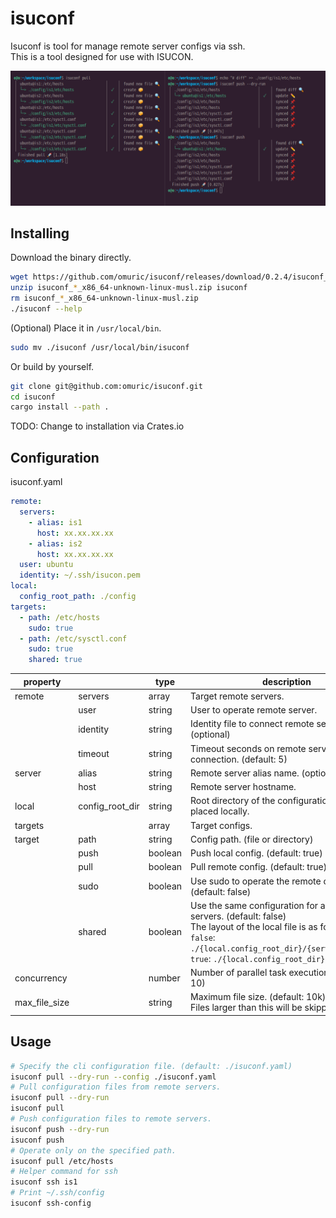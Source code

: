 # isuconf

Isuconf is tool for manage remote server configs via ssh.  
This is a tool designed for use with ISUCON.

![](.img/screenshot.png)

## Installing

Download the binary directly.

```bash
wget https://github.com/omuric/isuconf/releases/download/0.2.4/isuconf_0.2.4_x86_64-unknown-linux-musl.zip
unzip isuconf_*_x86_64-unknown-linux-musl.zip isuconf
rm isuconf_*_x86_64-unknown-linux-musl.zip
./isuconf --help
```

(Optional) Place it in `/usr/local/bin`.

```bash
sudo mv ./isuconf /usr/local/bin/isuconf
```

Or build by yourself.

```bash
git clone git@github.com:omuric/isuconf.git
cd isuconf
cargo install --path .
```

TODO: Change to installation via Crates.io

## Configuration

isuconf.yaml

```yml
remote:
  servers:
    - alias: is1
      host: xx.xx.xx.xx
    - alias: is2
      host: xx.xx.xx.xx
  user: ubuntu
  identity: ~/.ssh/isucon.pem
local:
  config_root_path: ./config
targets:
  - path: /etc/hosts
    sudo: true
  - path: /etc/sysctl.conf
    sudo: true
    shared: true

```

| property      |                 | type    | description                                                                                                                                                                                                                  | 
|---------------|-----------------|---------|------------------------------------------------------------------------------------------------------------------------------------------------------------------------------------------------------------------------------| 
| remote        | servers         | array   | Target remote servers.                                                                                                                                                                                                       | 
|               | user            | string  | User to operate remote server.                                                                                                                                                                                               | 
|               | identity        | string  | Identity file to connect remote server.  (optional)                                                                                                                                                                          | 
|               | timeout         | string  | Timeout seconds on remote server connection. (default: 5)                                                                                                                                                                    | 
| server        | alias           | string  | Remote server alias name. (optional)                                                                                                                                                                                         | 
|               | host            | string  | Remote server hostname.                                                                                                                                                                                                      | 
| local         | config_root_dir | string  | Root directory of the configuration to be placed locally.                                                                                                                                                                    | 
| targets       |                 | array   | Target configs.                                                                                                                                                                                                              | 
| target        | path            | string  | Config path. (file or directory)                                                                                                                                                                                             | 
|               | push            | boolean | Push local config. (default: true)                                                                                                                                                                                           |
|               | pull            | boolean | Pull remote config. (default: true)                                                                                                                                                                                          | 
|               | sudo            | boolean | Use sudo to operate the remote configuration. (default: false)                                                                                                                                                               | 
|               | shared          | boolean | Use the same configuration for all remote servers. (default: false)<br>The layout of the local file is as follows.<br>`false`: `./{local.config_root_dir}/{server}/{config}`<br>`true`: `./{local.config_root_dir}/{config}` | 
| concurrency   |                 | number  | Number of parallel task executions. (default: 10)                                                                                                                                                                            | 
| max_file_size |                 | string  | Maximum file size. (default: 10k)<br>Files larger than this will be skipped.                                                                                                                                                 | 

## Usage

```bash
# Specify the cli configuration file. (default: ./isuconf.yaml)
isuconf pull --dry-run --config ./isuconf.yaml
# Pull configuration files from remote servers.
isuconf pull --dry-run
isuconf pull
# Push configuration files to remote servers.
isuconf push --dry-run
isuconf push
# Operate only on the specified path.
isuconf pull /etc/hosts
# Helper command for ssh
isuconf ssh is1
# Print ~/.ssh/config
isuconf ssh-config
```
